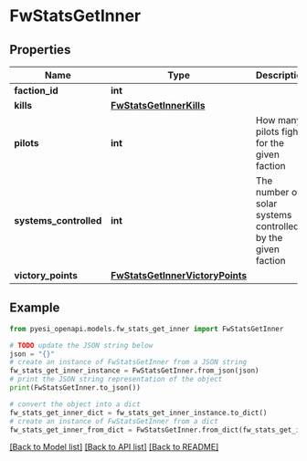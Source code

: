 # FwStatsGetInner


## Properties

Name | Type | Description | Notes
------------ | ------------- | ------------- | -------------
**faction_id** | **int** |  | 
**kills** | [**FwStatsGetInnerKills**](FwStatsGetInnerKills.md) |  | 
**pilots** | **int** | How many pilots fight for the given faction | 
**systems_controlled** | **int** | The number of solar systems controlled by the given faction | 
**victory_points** | [**FwStatsGetInnerVictoryPoints**](FwStatsGetInnerVictoryPoints.md) |  | 

## Example

```python
from pyesi_openapi.models.fw_stats_get_inner import FwStatsGetInner

# TODO update the JSON string below
json = "{}"
# create an instance of FwStatsGetInner from a JSON string
fw_stats_get_inner_instance = FwStatsGetInner.from_json(json)
# print the JSON string representation of the object
print(FwStatsGetInner.to_json())

# convert the object into a dict
fw_stats_get_inner_dict = fw_stats_get_inner_instance.to_dict()
# create an instance of FwStatsGetInner from a dict
fw_stats_get_inner_from_dict = FwStatsGetInner.from_dict(fw_stats_get_inner_dict)
```
[[Back to Model list]](../README.md#documentation-for-models) [[Back to API list]](../README.md#documentation-for-api-endpoints) [[Back to README]](../README.md)


